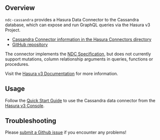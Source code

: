 ## Overview

`ndc-cassandra` provides a Hasura Data Connector to the Cassandra database,
which can expose and run GraphQL queries via the Hasura v3 Project.

- [Cassandra Connector information in the Hasura Connectors directory](https://hasura.io/connectors/cassandra)
- [GitHub repository](https://github.com/hasura/ndc-cassandra)

The connector implements the [NDC Specification](https://hasura.github.io/ndc-spec/overview.html),
but does not currently support mutations, column relationship arguments in queries, functions or procedures.

Visit the
[Hasura v3 Documentation](https://hasura.io/docs/3.0/native-data-connectors/cassandra) 
for more information.

## Usage

Follow the [Quick Start Guide](https://hasura.io/docs/3.0/quickstart/) 
to use the Cassandra data connector from the [Hasura v3 Console](https://console.hasura.io).

## Troubleshooting

Please [submit a Github issue](https://github.com/hasura/graphql-engine/issues/new)
if you encounter any problems!

